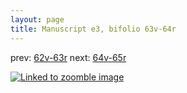 ```yaml
---
layout: page
title: Manuscript e3, bifolio 63v-64r
---
```


prev: [62v-63r](../62v-63r/) next: [64v-65r](../64v-65r/)



[![Linked to zoomble image](http://www.homermultitext.org/iipsrv?IIIF=/project/homer/pyramidal/deepzoom/hmt/e3bifolio/v1/E3_63v_64r.tif/full/2000,/0/default.jpg)](http://www.homermultitext.org/ict2/?urn=urn:cite2:hmt:e3bifolio.v1:E3_63v_64r)

